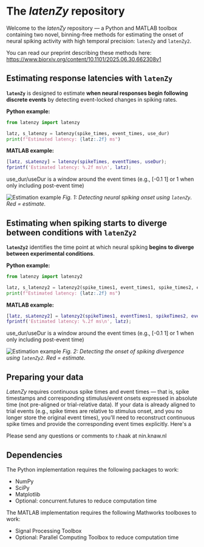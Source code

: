 # The *latenZy* repository

Welcome to the *latenZy* repository — a Python and MATLAB toolbox containing two novel, binning-free methods for estimating the onset of neural spiking activity with high temporal precision: `latenZy` and `latenZy2`.

You can read our preprint describing these methods here: https://www.biorxiv.org/content/10.1101/2025.06.30.662308v1



## Estimating response latencies with `latenZy`
**`latenZy`** is designed to estimate **when neural responses begin following discrete events** by detecting event-locked changes in spiking rates. 


**Python example:**
```python
from latenzy import latenzy

latz, s_latenzy = latenzy(spike_times, event_times, use_dur)
print(f"Estimated latency: {latz:.2f} ms")
```

**MATLAB example:**
```matlab
[latz, sLatenzy] = latenzy(spikeTimes, eventTimes, useDur);
fprintf('Estimated latency: %.2f ms\n', latz);
```

use_dur/useDur is a window around the event times (e.g., [-0.1 1] or 1 when only including post-event time)

![Estimation example](python/latenzy_ex.png)
*Fig. 1: Detecting neural spiking onset using `latenZy`. Red = estimate.*


## Estimating when spiking starts to diverge between conditions with `latenZy2`
**`latenZy2`** identifies the time point at which neural spiking **begins to diverge between experimental conditions**.
  
**Python example:**
```python
from latenzy import latenzy2

latz, s_latenzy2 = latenzy2(spike_times1, event_times1, spike_times2, event_times2, use_dur)
print(f"Estimated latency: {latz:.2f} ms")
```

**MATLAB example:**
```matlab
[latz, sLatenzy2] = latenzy2(spikeTimes1, eventTimes1, spikeTimes2, eventTimes2, useDur);
fprintf('Estimated latency: %.2f ms\n', latz);
```

use_dur/useDur is a window around the event times (e.g., [-0.1 1] or 1 when only including post-event time)

![Estimation example](python/latenzy2_ex.png)
*Fig. 2: Detecting the onset of spiking divergence using `latenZy2`. Red = estimate.*

## Preparing your data
*LatenZy* requires continuous spike times and event times — that is, spike timestamps and corresponding stimulus/event onsets expressed in absolute time (not pre-aligned or trial-relative data). If your data is already aligned to trial events (e.g., spike times are relative to stimulus onset, and you no longer store the original event times), you'll need to reconstruct continuous spike times and provide the corresponding event times explicitly. Here's a 







Please send any questions or comments to r.haak at nin.knaw.nl

## Dependencies
The Python implementation requires the following packages to work:
- NumPy
- SciPy
- Matplotlib
- Optional: concurrent.futures to reduce computation time

The MATLAB implementation requires the following Mathworks toolboxes to work:
- Signal Processing Toolbox
- Optional: Parallel Computing Toolbox to reduce computation time


